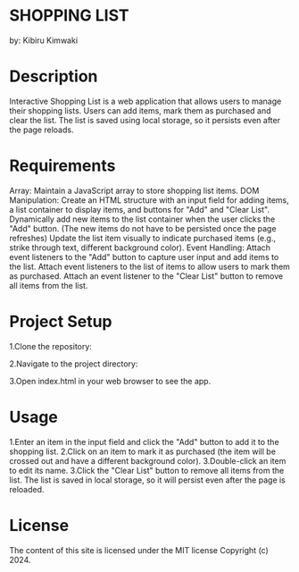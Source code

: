 # SHOPPING LIST
by: Kibiru Kimwaki


# Description
Interactive Shopping List is a web application that allows users to manage their shopping lists. Users can add items, mark them as purchased and clear the list. The list is saved using local storage, so it persists even after the page reloads.

# Requirements
Array: Maintain a JavaScript array to store shopping list items.
DOM Manipulation: Create an HTML structure with an input field for adding items, a list container to display items, and buttons for "Add" and "Clear List".
Dynamically add new items to the list container when the user clicks the "Add" button. (The new items do not have to be persisted once the page refreshes)
Update the list item visually to indicate purchased items (e.g., strike through text, different background color).
Event Handling:
Attach event listeners to the "Add" button to capture user input and add items to the list.
Attach event listeners to the list of items to allow users to mark them as purchased.
Attach an event listener to the "Clear List" button to remove all items from the list.

# Project Setup
1.Clone the repository:

2.Navigate to the project directory:

3.Open index.html in your web browser to see the app.

# Usage
1.Enter an item in the input field and click the "Add" button to add it to the shopping list.
2.Click on an item to mark it as purchased (the item will be crossed out and have a different background color).
3.Double-click an item to edit its name.
3.Click the "Clear List" button to remove all items from the list.
The list is saved in local storage, so it will persist even after the page is reloaded.


# License
The content of this site is licensed under the MIT license Copyright (c) 2024.
